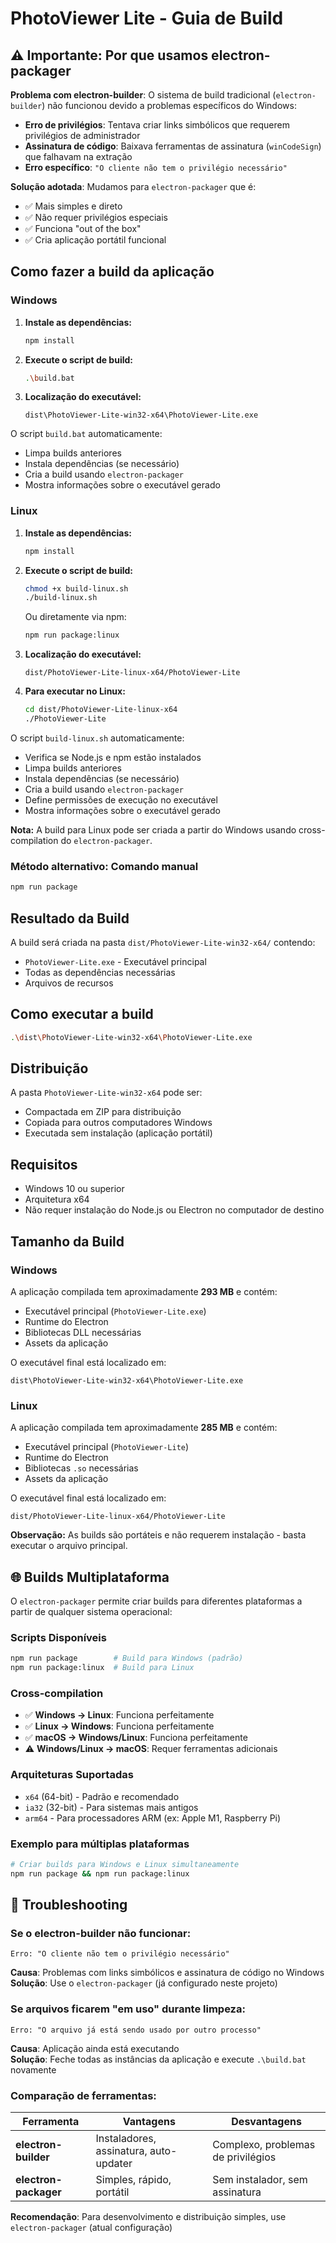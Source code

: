 # PhotoViewer Lite - Guia de Build

## ⚠️ Importante: Por que usamos electron-packager

**Problema com electron-builder**: O sistema de build tradicional (`electron-builder`) não funcionou devido a problemas específicos do Windows:

- **Erro de privilégios**: Tentava criar links simbólicos que requerem privilégios de administrador
- **Assinatura de código**: Baixava ferramentas de assinatura (`winCodeSign`) que falhavam na extração
- **Erro específico**: `"O cliente não tem o privilégio necessário"`

**Solução adotada**: Mudamos para `electron-packager` que é:
- ✅ Mais simples e direto
- ✅ Não requer privilégios especiais
- ✅ Funciona "out of the box"
- ✅ Cria aplicação portátil funcional

## Como fazer a build da aplicação

### Windows

1. **Instale as dependências:**
   ```bash
   npm install
   ```

2. **Execute o script de build:**
   ```bash
   .\build.bat
   ```

3. **Localização do executável:**
   ```
   dist\PhotoViewer-Lite-win32-x64\PhotoViewer-Lite.exe
   ```

O script `build.bat` automaticamente:
- Limpa builds anteriores
- Instala dependências (se necessário)
- Cria a build usando `electron-packager`
- Mostra informações sobre o executável gerado

### Linux

1. **Instale as dependências:**
   ```bash
   npm install
   ```

2. **Execute o script de build:**
   ```bash
   chmod +x build-linux.sh
   ./build-linux.sh
   ```

   Ou diretamente via npm:
   ```bash
   npm run package:linux
   ```

3. **Localização do executável:**
   ```
   dist/PhotoViewer-Lite-linux-x64/PhotoViewer-Lite
   ```

4. **Para executar no Linux:**
   ```bash
   cd dist/PhotoViewer-Lite-linux-x64
   ./PhotoViewer-Lite
   ```

O script `build-linux.sh` automaticamente:
- Verifica se Node.js e npm estão instalados
- Limpa builds anteriores
- Instala dependências (se necessário)
- Cria a build usando `electron-packager`
- Define permissões de execução no executável
- Mostra informações sobre o executável gerado

**Nota:** A build para Linux pode ser criada a partir do Windows usando cross-compilation do `electron-packager`.

### Método alternativo: Comando manual
```bash
npm run package
```

## Resultado da Build

A build será criada na pasta `dist/PhotoViewer-Lite-win32-x64/` contendo:
- `PhotoViewer-Lite.exe` - Executável principal
- Todas as dependências necessárias
- Arquivos de recursos

## Como executar a build

```bash
.\dist\PhotoViewer-Lite-win32-x64\PhotoViewer-Lite.exe
```

## Distribuição

A pasta `PhotoViewer-Lite-win32-x64` pode ser:
- Compactada em ZIP para distribuição
- Copiada para outros computadores Windows
- Executada sem instalação (aplicação portátil)

## Requisitos

- Windows 10 ou superior
- Arquitetura x64
- Não requer instalação do Node.js ou Electron no computador de destino

## Tamanho da Build

### Windows
A aplicação compilada tem aproximadamente **293 MB** e contém:
- Executável principal (`PhotoViewer-Lite.exe`)
- Runtime do Electron
- Bibliotecas DLL necessárias
- Assets da aplicação

O executável final está localizado em:
```
dist\PhotoViewer-Lite-win32-x64\PhotoViewer-Lite.exe
```

### Linux
A aplicação compilada tem aproximadamente **285 MB** e contém:
- Executável principal (`PhotoViewer-Lite`)
- Runtime do Electron
- Bibliotecas `.so` necessárias
- Assets da aplicação

O executável final está localizado em:
```
dist/PhotoViewer-Lite-linux-x64/PhotoViewer-Lite
```

**Observação:** As builds são portáteis e não requerem instalação - basta executar o arquivo principal.

## 🌐 Builds Multiplataforma

O `electron-packager` permite criar builds para diferentes plataformas a partir de qualquer sistema operacional:

### Scripts Disponíveis
```bash
npm run package        # Build para Windows (padrão)
npm run package:linux  # Build para Linux
```

### Cross-compilation
- ✅ **Windows → Linux**: Funciona perfeitamente
- ✅ **Linux → Windows**: Funciona perfeitamente  
- ✅ **macOS → Windows/Linux**: Funciona perfeitamente
- ⚠️ **Windows/Linux → macOS**: Requer ferramentas adicionais

### Arquiteturas Suportadas
- `x64` (64-bit) - Padrão e recomendado
- `ia32` (32-bit) - Para sistemas mais antigos
- `arm64` - Para processadores ARM (ex: Apple M1, Raspberry Pi)

### Exemplo para múltiplas plataformas
```bash
# Criar builds para Windows e Linux simultaneamente
npm run package && npm run package:linux
```

## 🔧 Troubleshooting

### Se o electron-builder não funcionar:
```
Erro: "O cliente não tem o privilégio necessário"
```
**Causa**: Problemas com links simbólicos e assinatura de código no Windows  
**Solução**: Use o `electron-packager` (já configurado neste projeto)

### Se arquivos ficarem "em uso" durante limpeza:
```
Erro: "O arquivo já está sendo usado por outro processo"
```
**Causa**: Aplicação ainda está executando  
**Solução**: Feche todas as instâncias da aplicação e execute `.\build.bat` novamente

### Comparação de ferramentas:

| Ferramenta | Vantagens | Desvantagens |
|------------|-----------|--------------|
| **electron-builder** | Instaladores, assinatura, auto-updater | Complexo, problemas de privilégios |
| **electron-packager** | Simples, rápido, portátil | Sem instalador, sem assinatura |

**Recomendação**: Para desenvolvimento e distribuição simples, use `electron-packager` (atual configuração)